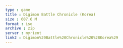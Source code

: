 ```yaml
---
type : game
title : Digimon Battle Chronicle (Korea)
size : 607.6 M
format : iso
archive : zip
server : myrient
link2 : Digimon%20Battle%20Chronicle%20%28Korea%29
---
```


